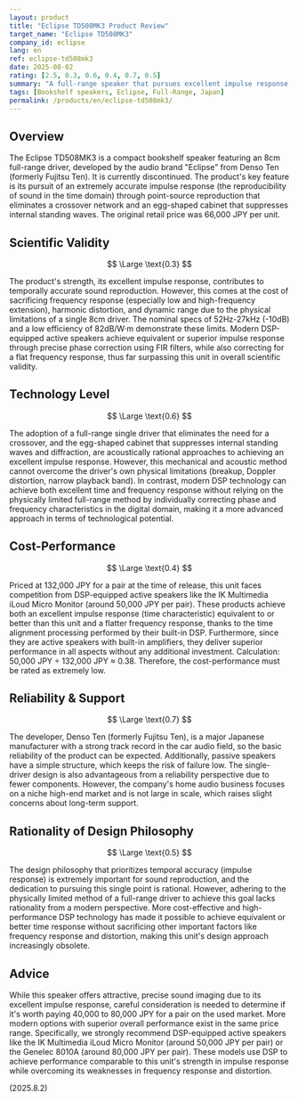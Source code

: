```yaml
---
layout: product
title: "Eclipse TD508MK3 Product Review"
target_name: "Eclipse TD508MK3"
company_id: eclipse
lang: en
ref: eclipse-td508mk3
date: 2025-08-02
rating: [2.5, 0.3, 0.6, 0.4, 0.7, 0.5]
summary: "A full-range speaker that pursues excellent impulse response. However, it faces significant challenges in frequency response, distortion, and cost-performance enabled by modern DSP technology."
tags: [Bookshelf speakers, Eclipse, Full-Range, Japan]
permalink: /products/en/eclipse-td508mk3/
---
```

## Overview

The Eclipse TD508MK3 is a compact bookshelf speaker featuring an 8cm full-range driver, developed by the audio brand "Eclipse" from Denso Ten (formerly Fujitsu Ten). It is currently discontinued. The product's key feature is its pursuit of an extremely accurate impulse response (the reproducibility of sound in the time domain) through point-source reproduction that eliminates a crossover network and an egg-shaped cabinet that suppresses internal standing waves. The original retail price was 66,000 JPY per unit.

## Scientific Validity

$$ \Large \text{0.3} $$

The product's strength, its excellent impulse response, contributes to temporally accurate sound reproduction. However, this comes at the cost of sacrificing frequency response (especially low and high-frequency extension), harmonic distortion, and dynamic range due to the physical limitations of a single 8cm driver. The nominal specs of 52Hz-27kHz (-10dB) and a low efficiency of 82dB/W·m demonstrate these limits. Modern DSP-equipped active speakers achieve equivalent or superior impulse response through precise phase correction using FIR filters, while also correcting for a flat frequency response, thus far surpassing this unit in overall scientific validity.

## Technology Level

$$ \Large \text{0.6} $$

The adoption of a full-range single driver that eliminates the need for a crossover, and the egg-shaped cabinet that suppresses internal standing waves and diffraction, are acoustically rational approaches to achieving an excellent impulse response. However, this mechanical and acoustic method cannot overcome the driver's own physical limitations (breakup, Doppler distortion, narrow playback band). In contrast, modern DSP technology can achieve both excellent time and frequency response without relying on the physically limited full-range method by individually correcting phase and frequency characteristics in the digital domain, making it a more advanced approach in terms of technological potential.

## Cost-Performance

$$ \Large \text{0.4} $$

Priced at 132,000 JPY for a pair at the time of release, this unit faces competition from DSP-equipped active speakers like the IK Multimedia iLoud Micro Monitor (around 50,000 JPY per pair). These products achieve both an excellent impulse response (time characteristic) equivalent to or better than this unit and a flatter frequency response, thanks to the time alignment processing performed by their built-in DSP. Furthermore, since they are active speakers with built-in amplifiers, they deliver superior performance in all aspects without any additional investment.
Calculation: 50,000 JPY ÷ 132,000 JPY ≈ 0.38.
Therefore, the cost-performance must be rated as extremely low.

## Reliability & Support

$$ \Large \text{0.7} $$

The developer, Denso Ten (formerly Fujitsu Ten), is a major Japanese manufacturer with a strong track record in the car audio field, so the basic reliability of the product can be expected. Additionally, passive speakers have a simple structure, which keeps the risk of failure low. The single-driver design is also advantageous from a reliability perspective due to fewer components. However, the company's home audio business focuses on a niche high-end market and is not large in scale, which raises slight concerns about long-term support.

## Rationality of Design Philosophy

$$ \Large \text{0.5} $$

The design philosophy that prioritizes temporal accuracy (impulse response) is extremely important for sound reproduction, and the dedication to pursuing this single point is rational. However, adhering to the physically limited method of a full-range driver to achieve this goal lacks rationality from a modern perspective. More cost-effective and high-performance DSP technology has made it possible to achieve equivalent or better time response without sacrificing other important factors like frequency response and distortion, making this unit's design approach increasingly obsolete.

## Advice

While this speaker offers attractive, precise sound imaging due to its excellent impulse response, careful consideration is needed to determine if it's worth paying 40,000 to 80,000 JPY for a pair on the used market. More modern options with superior overall performance exist in the same price range. Specifically, we strongly recommend DSP-equipped active speakers like the IK Multimedia iLoud Micro Monitor (around 50,000 JPY per pair) or the Genelec 8010A (around 80,000 JPY per pair). These models use DSP to achieve performance comparable to this unit's strength in impulse response while overcoming its weaknesses in frequency response and distortion.

(2025.8.2)
